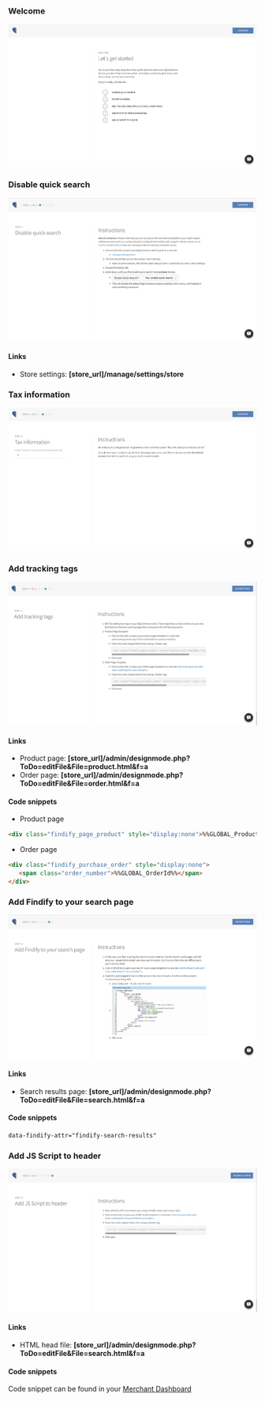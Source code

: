 ### Welcome
![Welcome](./bigcommerce/0.png)

### Disable quick search
![Welcome](./bigcommerce/1.png)

#### Links

* Store settings: __[store_url]/manage/settings/store__

### Tax information
![Welcome](./bigcommerce/2.png)

### Add tracking tags
![Welcome](./bigcommerce/3.png)

#### Links

* Product page: __[store_url]/admin/designmode.php?ToDo=editFile&File=product.html&f=a__
* Order page: __[store_url]/admin/designmode.php?ToDo=editFile&File=order.html&f=a__

#### Code snippets

* Product page
```html
<div class="findify_page_product" style="display:none">%%GLOBAL_ProductId%%</div>
```

* Order page
```html
<div class="findify_purchase_order" style="display:none">
   <span class="order_number">%%GLOBAL_OrderId%%</span>
</div>
```


### Add Findify to your search page
![Welcome](./bigcommerce/4.png)

#### Links

* Search results page: __[store_url]/admin/designmode.php?ToDo=editFile&File=search.html&f=a__

#### Code snippets
```html
data-findify-attr="findify-search-results"
```

### Add JS Script to header
![Welcome](./bigcommerce/5.png)

#### Links

* HTML head file: __[store_url]/admin/designmode.php?ToDo=editFile&File=search.html&f=a__

#### Code snippets

Code snippet can be found in your [Merchant Dashboard](https://dashboard.findify.io/#/dashboard/integration-details)

